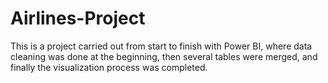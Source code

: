 # Airlines-Project
This is a project carried out from start to finish with Power BI, where data cleaning was done at the beginning, then several tables were merged, and finally the visualization process was completed.
